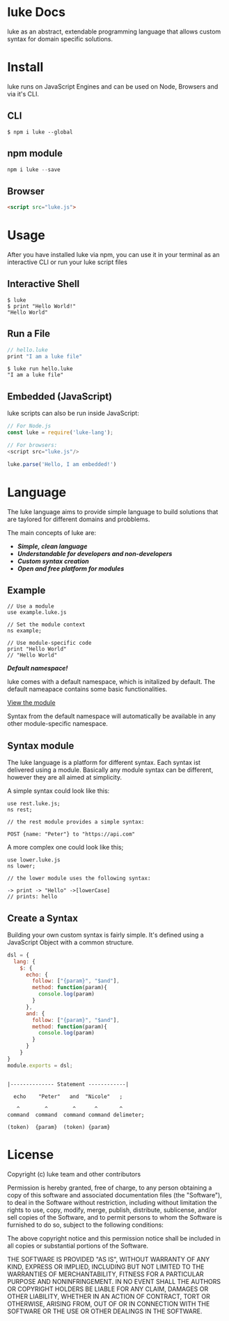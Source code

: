 # luke Docs

luke as an abstract, extendable programming language that allows custom syntax for domain specific solutions.


# Install

luke runs on JavaScript Engines and can be used on Node, Browsers and via it's CLI.


## CLI

```shell
$ npm i luke --global
```


## npm module

```javascript
npm i luke --save
```

## Browser

```html
<script src="luke.js">
```

# Usage


After you have installed luke via npm, you can use it in your terminal as an interactive CLI or run your luke script files

## Interactive Shell

```shell
$ luke
$ print "Hello World!"
"Hello World"
```

## Run a File

```javascript
// hello.luke
print "I am a luke file"
```


```shell
$ luke run hello.luke
"I am a luke file"
```


## Embedded (JavaScript)

luke scripts can also be run inside JavaScript:

```javascript
// For Node.js
const luke = require('luke-lang');

// For browsers:
<script src="luke.js"/>
```

```javascript
luke.parse('Hello, I am embedded!')
```


# Language

The luke language aims to provide simple language to build solutions that are taylored for different domains and probblems.

The main concepts of luke are:


* ***Simple, clean language***
* ***Understandable for developers and non-developers***
* ***Custom syntax creation***
* ***Open and free platform for modules***

## Example

```luke
// Use a module
use example.luke.js

// Set the module context
ns example;

// Use module-specific code
print "Hello World"
// "Hello World"

```


***Default namespace!***

luke comes with a default namespace, which is initalized by default. The default nameapace contains some basic functionalities.

[ View the module ](...)

Syntax from the default namespace will automatically be available in any other module-specific namespace.



## Syntax module

The luke language is a platform for different syntax. Each syntax ist delivered using a module. Basically any module syntax can be different, however they are all aimed at simplicity.


A simple syntax could look like this:

```luke
use rest.luke.js;
ns rest;

// the rest module provides a simple syntax:

POST {name: "Peter"} to "https://api.com"
```

A more complex one could look like this;

```luke
use lower.luke.js
ns lower;

// the lower module uses the following syntax:

-> print -> "Hello" ->[lowerCase]
// prints: hello
```


## Create a Syntax

Building your own custom syntax is fairly simple. It's defined using a JavaScript Object with a common structure.

```javascript
dsl = {
  lang: {
    $: {
      echo: {
        follow: ["{param}", "$and"],
        method: function(param){
          console.log(param)
        }
      },
      and: {
        follow: ["{param}", "$and"],
        method: function(param){
          console.log(param)
        }
      }
    }
}
module.exports = dsl;
```



```luke

|-------------- Statement ------------|

  echo    "Peter"   and  "Nicole"   ;

   ^        ^        ^      ^       ^
command  command  command command delimeter;

(token)  {param}  (token) {param}

```


# License

Copyright (c) luke team and other contributors

Permission is hereby granted, free of charge, to any person
obtaining a copy of this software and associated documentation
files (the "Software"), to deal in the Software without
restriction, including without limitation the rights to use,
copy, modify, merge, publish, distribute, sublicense, and/or sell
copies of the Software, and to permit persons to whom the
Software is furnished to do so, subject to the following
conditions:

The above copyright notice and this permission notice shall be
included in all copies or substantial portions of the Software.

THE SOFTWARE IS PROVIDED "AS IS", WITHOUT WARRANTY OF ANY KIND,
EXPRESS OR IMPLIED, INCLUDING BUT NOT LIMITED TO THE WARRANTIES
OF MERCHANTABILITY, FITNESS FOR A PARTICULAR PURPOSE AND
NONINFRINGEMENT. IN NO EVENT SHALL THE AUTHORS OR COPYRIGHT
HOLDERS BE LIABLE FOR ANY CLAIM, DAMAGES OR OTHER LIABILITY,
WHETHER IN AN ACTION OF CONTRACT, TORT OR OTHERWISE, ARISING
FROM, OUT OF OR IN CONNECTION WITH THE SOFTWARE OR THE USE OR
OTHER DEALINGS IN THE SOFTWARE.